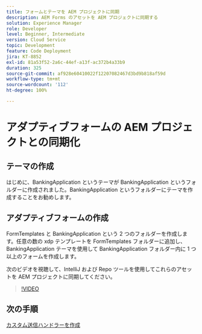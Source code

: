 ```yaml
---
title: フォームとテーマを AEM プロジェクトに同期
description: AEM Forms のアセットを AEM プロジェクトに同期する
solution: Experience Manager
role: Developer
level: Beginner, Intermediate
version: Cloud Service
topic: Development
feature: Code Deployment
jira: KT-8852
exl-id: 81a53f52-2a6c-44ef-a13f-ac372b4a33b9
duration: 325
source-git-commit: af928e60410022f12207082467d3bd9b818af59d
workflow-type: tm+mt
source-wordcount: '112'
ht-degree: 100%

---
```


# アダプティブフォームの AEM プロジェクトとの同期化

## テーマの作成

はじめに、BankingApplication というテーマが BankingApplication というフォルダーに作成されました。BankingApplication というフォルダーにテーマを作成することをお勧めします。

## アダプティブフォームの作成

FormTemplates と BankingApplication という 2 つのフォルダーを作成します。任意の数の xdp テンプレートを FormTemplates フォルダーに追加し、BankingApplication テーマを使用して BankingApplication フォルダー内に 1 つ以上のフォームを作成します。

次のビデオを視聴して、IntelliJ および Repo ツールを使用してこれらのアセットを AEM プロジェクトに同期してください。

>[!VIDEO](https://video.tv.adobe.com/v/336937?quality=12&learn=on)

## 次の手順

[カスタム送信ハンドラーを作成](./custom-submit-to-servlet.md)
